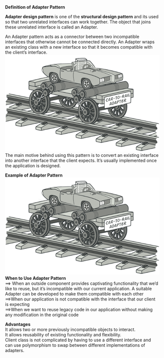<b>Definition of Adapter Pattern</b><br/>

<b>Adapter design pattern</b> is one of the <b>structural design pattern </b> and its used so that two unrelated interfaces can work together. 
The object that joins these unrelated interface is called an Adapter.<br/>

An Adapter pattern acts as a connector between two incompatible interfaces that otherwise cannot be connected directly.
An Adapter wraps an existing class with a new interface so that it becomes compatible with the client’s interface.<br/>
<img src="https://github.com/firoze-hossain/Design-Pattern/blob/master/adapter-design-pattern/src/image/adapter.png" alt="Adapter" title="adapter"><br/>
The main motive behind using this pattern is to convert an existing interface into another interface that the client expects.
It’s usually implemented once the application is designed.<br/>

<b>Example of Adapter Pattern</b><br/>
<img src="https://github.com/firoze-hossain/Design-Pattern/blob/master/adapter-design-pattern/src/image/adapter.png" alt="Adapter" title="adapter"><br/>
<b>When to Use Adapter Pattern</b><br/>
==> When an outside component provides captivating functionality that we’d like to reuse, but it’s incompatible with our current application. A suitable Adapter can be developed to make them compatible with each other<br/>
==>When our application is not compatible with the interface that our client is expecting<br/>
==>When we want to reuse legacy code in our application without making any modification in the original code<br/>

<b>Advantages</b> <br/>
It allows two or more previously incompatible objects to interact. <br/>
It allows reusability of existing functionality and flexibility.<br/>
Client class is not complicated by having to use a different interface and can use polymorphism to swap between different implementations of adapters.<br/>
